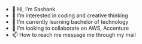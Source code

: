 - 👋 Hi, I’m Sashank
- 👀 I’m interested in coding and creative thinking
- 🌱 I’m currently learning bachelor of technology
- 💞️ I’m looking to collaborate on AWS, Accenture
- 📫 How to reach me message me through my mail

<!---
19A91A04B7/19A91A04B7 is a ✨ special ✨ repository because its `README.md` (this file) appears on your GitHub profile.
You can click the Preview link to take a look at your changes.
--->
